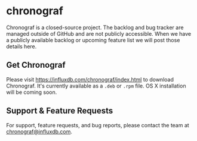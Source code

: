 # chronograf

Chronograf is a closed-source project. The backlog and bug tracker are managed outside of GitHub and are not publicly accessible. When we have a publicly available backlog or upcoming feature list we will post those details here. 

## Get Chronograf

Please visit https://influxdb.com/chronograf/index.html to download Chronograf. It's currently available as a `.deb` or `.rpm` file. OS X installation will be coming soon.

## Support & Feature Requests

For support, feature requests, and bug reports, please contact the team at chronograf@influxdb.com. 
